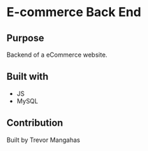 # E-commerce Back End

## Purpose
Backend of a eCommerce website.

## Built with
* JS
* MySQL

## Contribution
Built by Trevor Mangahas
